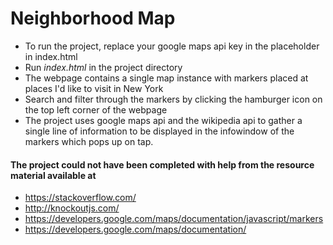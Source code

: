 Neighborhood Map
==

* To run the project, replace your google maps api key in the placeholder in index.html
* Run *index.html* in the project directory
* The webpage contains a single map instance with markers placed at places I'd like to visit in New York
* Search and filter through the markers by clicking the hamburger icon on the top left corner of the  webpage
* The project uses google maps api and the wikipedia api to gather a single line of information to be displayed in the infowindow of the markers which pops up on tap.

#### The project could not have been completed with help from the resource material available at
* https://stackoverflow.com/
* http://knockoutjs.com/
* https://developers.google.com/maps/documentation/javascript/markers
* https://developers.google.com/maps/documentation/
